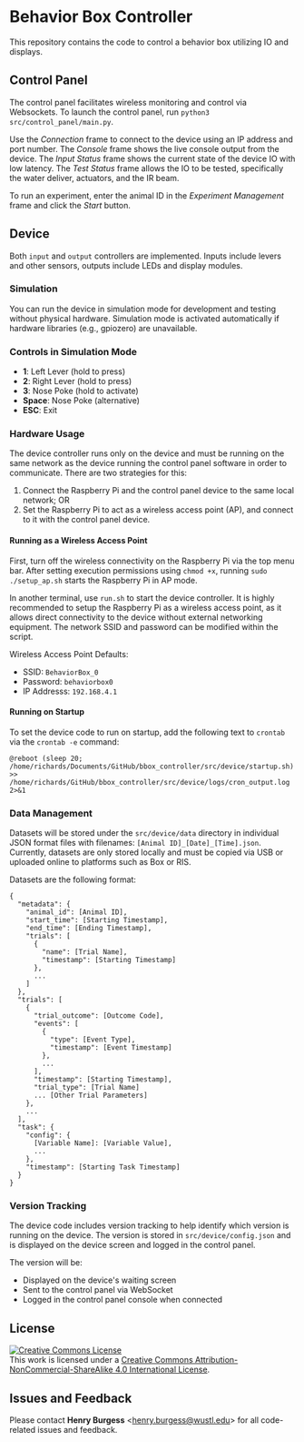 # Behavior Box Controller

This repository contains the code to control a behavior box utilizing IO and displays.

## Control Panel

The control panel facilitates wireless monitoring and control via Websockets. To launch the control panel, run `python3 src/control_panel/main.py`.

Use the *Connection* frame to connect to the device using an IP address and port number. The *Console* frame shows the live console output from the device. The *Input Status* frame shows the current state of the device IO with low latency. The *Test Status* frame allows the IO to be tested, specifically the water deliver, actuators, and the IR beam.

To run an experiment, enter the animal ID in the *Experiment Management* frame and click the *Start* button.

## Device

Both `input` and `output` controllers are implemented. Inputs include levers and other sensors, outputs include LEDs and display modules.

### Simulation

You can run the device in simulation mode for development and testing without physical hardware. Simulation mode is activated automatically if hardware libraries (e.g., gpiozero) are unavailable.

### Controls in Simulation Mode

- **1**: Left Lever (hold to press)
- **2**: Right Lever (hold to press)
- **3**: Nose Poke (hold to activate)
- **Space**: Nose Poke (alternative)
- **ESC**: Exit

### Hardware Usage

The device controller runs only on the device and must be running on the same network as the device running the control panel software in order to communicate. There are two strategies for this:

1. Connect the Raspberry Pi and the control panel device to the same local network; OR
2. Set the Raspberry Pi to act as a wireless access point (AP), and connect to it with the control panel device.

#### Running as a Wireless Access Point

First, turn off the wireless connectivity on the Raspberry Pi via the top menu bar. After setting execution permissions using `chmod +x`, running `sudo ./setup_ap.sh` starts the Raspberry Pi in AP mode.

In another terminal, use `run.sh` to start the device controller. It is highly recommended to setup the Raspberry Pi as a wireless access point, as it allows direct connectivity to the device without external networking equipment. The network SSID and password can be modified within the script.

Wireless Access Point Defaults:

- SSID: `BehaviorBox_0`
- Password: `behaviorbox0`
- IP Addresss: `192.168.4.1`

#### Running on Startup

To set the device code to run on startup, add the following text to `crontab` via the `crontab -e` command:

```text
@reboot (sleep 20; /home/richards/Documents/GitHub/bbox_controller/src/device/startup.sh) >> /home/richards/GitHub/bbox_controller/src/device/logs/cron_output.log 2>&1
```

### Data Management

Datasets will be stored under the `src/device/data` directory in individual JSON format files with filenames: `[Animal ID]_[Date]_[Time].json`. Currently, datasets are only stored locally and must be copied via USB or uploaded online to platforms such as Box or RIS.

Datasets are the following format:

```text
{
  "metadata": {
    "animal_id": [Animal ID],
    "start_time": [Starting Timestamp],
    "end_time": [Ending Timestamp],
    "trials": [
      {
        "name": [Trial Name],
        "timestamp": [Starting Timestamp]
      },
      ...
    ]
  },
  "trials": [
    {
      "trial_outcome": [Outcome Code],
      "events": [
        {
          "type": [Event Type],
          "timestamp": [Event Timestamp]
        },
        ...
      ],
      "timestamp": [Starting Timestamp],
      "trial_type": [Trial Name]
      ... [Other Trial Parameters]
    },
    ...
  ],
  "task": {
    "config": {
      [Variable Name]: [Variable Value],
      ...
    },
    "timestamp": [Starting Task Timestamp]
  }
}
```

### Version Tracking

The device code includes version tracking to help identify which version is running on the device. The version is stored in `src/device/config.json` and is displayed on the device screen and logged in the control panel.

The version will be:

- Displayed on the device's waiting screen
- Sent to the control panel via WebSocket
- Logged in the control panel console when connected

## License

<!-- CC BY-NC-SA 4.0 License -->
<a rel="license" href="http://creativecommons.org/licenses/by-nc-sa/4.0/">
  <img alt="Creative Commons License" style="border-width:0" src="https://i.creativecommons.org/l/by-nc-sa/4.0/88x31.png" />
</a>
<br />
This work is licensed under a <a rel="license" href="http://creativecommons.org/licenses/by-nc-sa/4.0/">Creative Commons Attribution-NonCommercial-ShareAlike 4.0 International License</a>.

## Issues and Feedback

Please contact **Henry Burgess** <[henry.burgess@wustl.edu](mailto:henry.burgess@wustl.edu)> for all code-related issues and feedback.
